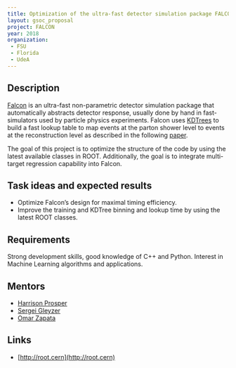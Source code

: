 ```yaml
---
title: Optimization of the ultra-fast detector simulation package FALCON and multi-objective regression
layout: gsoc_proposal
project: FALCON
year: 2018
organization: 
 - FSU
 - Florida
 - UdeA
---
```


## Description
[Falcon](http://inspirehep.net/record/1456803) is an ultra-fast non-parametric detector simulation package that automatically abstracts detector response, usually done by hand in fast-simulators used by particle physics experiments. Falcon uses [KDTrees](https://root.cern.ch/doc/v608/classTKDTreeBinning.html) to build a fast lookup table to map events at the parton shower level to events at the reconstruction level as described in the following [paper](http://inspirehep.net/record/1456803).

The goal of this project is to optimize the structure of the code by using the latest available classes in ROOT. Additionally, the goal is to integrate multi-target regression capability into Falcon. 

## Task ideas and expected results
  * Optimize Falcon’s design for maximal timing efficiency.
  * Improve the training and KDTree binning and lookup time by using the latest ROOT classes.


## Requirements
Strong development skills, good knowledge of C++ and Python. Interest in Machine Learning algorithms and applications.

## Mentors 
  * [Harrison Prosper](mailto:sft-gsoc@cern.ch?subject=FALCON)
  * [Sergei Gleyzer](mailto:sft-gsoc@cern.ch?subject=FALCON)
  * [Omar Zapata](mailto:sft-gsoc@cern.ch?subject=FALCON)

## Links
  * [http://root.cern](http://root.cern)

